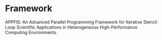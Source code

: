 # Framework
APPFIS: An Advanced Parallel Programming Framework for Iterative Stencil Loop Scientific Applications in Heterogeneous High-Performance Computing Environments.
